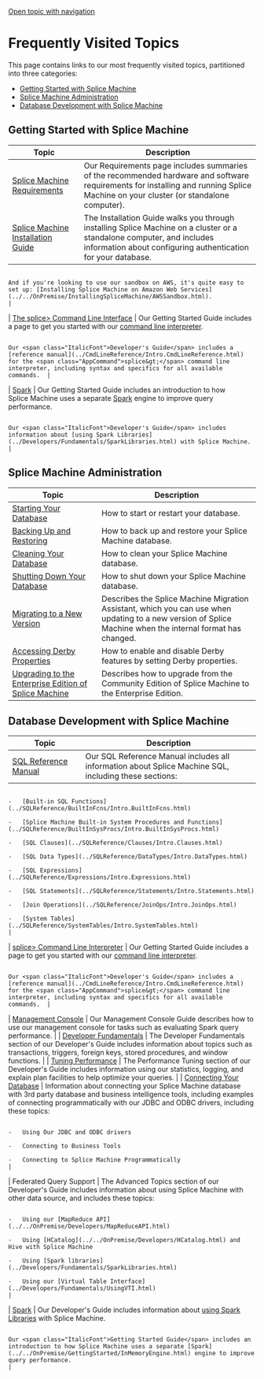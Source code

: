 [Open topic with navigation](../../index.html#Shared/Notes/FreqVisitedTopics.html)

Frequently Visited Topics
=========================

This page contains links to our most frequently visited topics, partitioned into three categories:

-   <a href="#Getting" class="selected">Getting Started with Splice Machine</a>
-   <a href="#Splice" class="selected">Splice Machine Administration</a>
-   <a href="#Database" class="selected">Database Development with Splice Machine</a>

[]()Getting Started with Splice Machine
---------------------------------------

| Topic                                                                                                     | Description                                                                                                                                                                                                                                                                  |
|-----------------------------------------------------------------------------------------------------------|------------------------------------------------------------------------------------------------------------------------------------------------------------------------------------------------------------------------------------------------------------------------------|
| [Splice Machine Requirements](../../OnPremise/GettingStarted/Requirements.html)                           | Our <span class="ItalicFont">Requirements</span> page includes summaries of the recommended hardware and software requirements for installing and running Splice Machine on your cluster (or standalone computer).                                                           |
| [Splice Machine Installation Guide](../../OnPremise/InstallingSpliceMachine/Intro.InstallationGuide.html) | The <span class="ItalicFont">Installation Guide</span> walks you through installing Splice Machine on a cluster or a standalone computer, and includes information about configuring authentication for your database.                                                       
                                                                                                                                                                                                                                                                                                                                                                                           
                                                                                                             And if you're looking to use our sandbox on AWS, it's quite easy to set up: [Installing Splice Machine on Amazon Web Services](../../OnPremise/InstallingSpliceMachine/AWSSandbox.html).                                                                                      |
| [The splice&gt; Command Line Interface](../../OnPremise/GettingStarted/SpliceCmdLine.html)                | Our <span class="ItalicFont">Getting Started Guide</span> includes a page to get you started with our [command line interpreter](../../OnPremise/GettingStarted/SpliceCmdLine.html).                                                                                         
                                                                                                                                                                                                                                                                                                                                                                                           
                                                                                                             Our <span class="ItalicFont">Developer's Guide</span> includes a [reference manual](../CmdLineReference/Intro.CmdLineReference.html) for the <span class="AppCommand">splice&gt;</span> command line interpreter, including syntax and specifics for all available commands.  |
| [Spark](../../OnPremise/GettingStarted/InMemoryEngine.html)                                               | Our <span class="ItalicFont">Getting Started Guide</span> includes an introduction to how Splice Machine uses a separate [Spark](../../OnPremise/GettingStarted/InMemoryEngine.html) engine to improve query performance.                                                    
                                                                                                                                                                                                                                                                                                                                                                                           
                                                                                                             Our <span class="ItalicFont">Developer's Guide</span> includes information about [using Spark Libraries](../Developers/Fundamentals/SparkLibraries.html) with Splice Machine.                                                                                                 |

[]()Splice Machine Administration
---------------------------------

| Topic                                                                                                                                         | Description                                                                                                                                                      |
|-----------------------------------------------------------------------------------------------------------------------------------------------|------------------------------------------------------------------------------------------------------------------------------------------------------------------|
| [Starting Your Database](../../OnPremise/Administrators/StartingDatabase.html)                                                                | How to start or restart your database.                                                                                                                           |
| [Backing Up and Restoring](../../OnPremise/Administrators/BackupAndRestore.html)                                                              | How to back up and restore your Splice Machine database.                                                                                                         |
| [Cleaning Your Database](../../OnPremise/Administrators/CleaningDatabase.html)                                                                | How to clean your Splice Machine database.                                                                                                                       |
| [Shutting Down Your Database](../../OnPremise/Administrators/ShuttingDownDatabase.html)                                                       | How to shut down your Splice Machine database.                                                                                                                   |
| [Migrating to a New Version](../../OnPremise/Administrators/MigratingData.html)                                                               | Describes the Splice Machine Migration Assistant, which you can use when updating to a new version of Splice Machine when the internal format has changed.       |
| [Accessing Derby Properties](../../OnPremise/Administrators/DerbyPropertyAccess.html)                                                         | How to enable and disable Derby features by setting Derby properties.                                                                                            |
| <a href="../../OnPremise/Administrators/EnablingEnterprise.html" class="WithinBook">Upgrading to the Enterprise Edition of Splice Machine</a> | Describes how to upgrade from the <span class="ItalicFont">Community Edition</span> of Splice Machine to the <span class="ItalicFont">Enterprise Edition</span>. |

[]()Database Development with Splice Machine
--------------------------------------------

| Topic                                                                                                                  | Description                                                                                                                                                                                                                                                                  |
|------------------------------------------------------------------------------------------------------------------------|------------------------------------------------------------------------------------------------------------------------------------------------------------------------------------------------------------------------------------------------------------------------------|
| [SQL Reference Manual](../SQLReference/Statements/Intro.Statements.html)                                               | Our <span class="ItalicFont">SQL Reference Manual</span> includes all information about Splice Machine SQL, including these sections:                                                                                                                                        
                                                                                                                                                                                                                                                                                                                                                                                                        
                                                                                                                          -   [Built-in SQL Functions](../SQLReference/BuiltInFcns/Intro.BuiltInFcns.html)                                                                                                                                                                                              
                                                                                                                          -   [Splice Machine Built-in System Procedures and Functions](../SQLReference/BuiltInSysProcs/Intro.BuiltInSysProcs.html)                                                                                                                                                     
                                                                                                                          -   [SQL Clauses](../SQLReference/Clauses/Intro.Clauses.html)                                                                                                                                                                                                                 
                                                                                                                          -   [SQL Data Types](../SQLReference/DataTypes/Intro.DataTypes.html)                                                                                                                                                                                                          
                                                                                                                          -   [SQL Expressions](../SQLReference/Expressions/Intro.Expressions.html)                                                                                                                                                                                                     
                                                                                                                          -   [SQL Statements](../SQLReference/Statements/Intro.Statements.html)                                                                                                                                                                                                        
                                                                                                                          -   [Join Operations](../SQLReference/JoinOps/Intro.JoinOps.html)                                                                                                                                                                                                             
                                                                                                                          -   [System Tables](../SQLReference/SystemTables/Intro.SystemTables.html)                                                                                                                                                                                                     |
| [<span class="AppCommand">splice&gt;</span> Command Line Interpreter](../CmdLineReference/Intro.CmdLineReference.html) | Our <span class="ItalicFont">Getting Started Guide</span> includes a page to get you started with our [command line interpreter](../../OnPremise/GettingStarted/SpliceCmdLine.html).                                                                                         
                                                                                                                                                                                                                                                                                                                                                                                                        
                                                                                                                          Our <span class="ItalicFont">Developer's Guide</span> includes a [reference manual](../CmdLineReference/Intro.CmdLineReference.html) for the <span class="AppCommand">splice&gt;</span> command line interpreter, including syntax and specifics for all available commands.  |
| [Management Console](../ManagementConsole/Intro.ManagementConsole.html)                                                | Our Management Console Guide describes how to use our management console for tasks such as evaluating Spark query performance.                                                                                                                                               |
| [Developer Fundamentals](../Developers/Fundamentals/Intro.Fundamentals.html)                                           | The Developer Fundamentals section of our <span class="ItalicFont">Developer's Guide</span> includes information about topics such as transactions, triggers, foreign keys, stored procedures, and window functions.                                                         |
| [Tuning Performance](../Developers/TuningAndDebugging/Intro.TuningAndDebugging.html)                                   | The Performance Tuning section of our <span class="ItalicFont">Developer's Guide</span> includes information using our statistics, logging, and explain plan facilities to help optimize your queries.                                                                       |
| [Connecting Your Database](../Developers/Connecting/Intro.Connecting.html)                                             | Information about connecting your Splice Machine database with 3rd party database and business intelligence tools, including examples of connecting programmatically with our JDBC and ODBC drivers, including these topics:                                                 
                                                                                                                                                                                                                                                                                                                                                                                                        
                                                                                                                          -   Using Our JDBC and ODBC drivers                                                                                                                                                                                                                                           
                                                                                                                          -   Connecting to Business Tools                                                                                                                                                                                                                                              
                                                                                                                          -   Connecting to Splice Machine Programmatically                                                                                                                                                                                                                             |
| Federated Query Support                                                                                                | The Advanced Topics section of our <span class="ItalicFont">Developer's Guide</span> includes information about using Splice Machine with other data source, and includes these topics:                                                                                      
                                                                                                                                                                                                                                                                                                                                                                                                        
                                                                                                                          -   Using our [MapReduce API](../../OnPremise/Developers/MapReduceAPI.html)                                                                                                                                                                                                   
                                                                                                                          -   Using [HCatalog](../../OnPremise/Developers/HCatalog.html) and Hive with Splice Machine                                                                                                                                                                                   
                                                                                                                          -   Using [Spark libraries](../Developers/Fundamentals/SparkLibraries.html)                                                                                                                                                                                                   
                                                                                                                          -   Using our [Virtual Table Interface](../Developers/Fundamentals/UsingVTI.html)                                                                                                                                                                                             |
| [Spark](../../OnPremise/GettingStarted/InMemoryEngine.html)                                                            | Our <span class="ItalicFont">Developer's Guide</span> includes information about [using Spark Libraries](../Developers/Fundamentals/SparkLibraries.html) with Splice Machine.                                                                                                
                                                                                                                                                                                                                                                                                                                                                                                                        
                                                                                                                          Our <span class="ItalicFont">Getting Started Guide</span> includes an introduction to how Splice Machine uses a separate [Spark](../../OnPremise/GettingStarted/InMemoryEngine.html) engine to improve query performance.                                                     |

 


